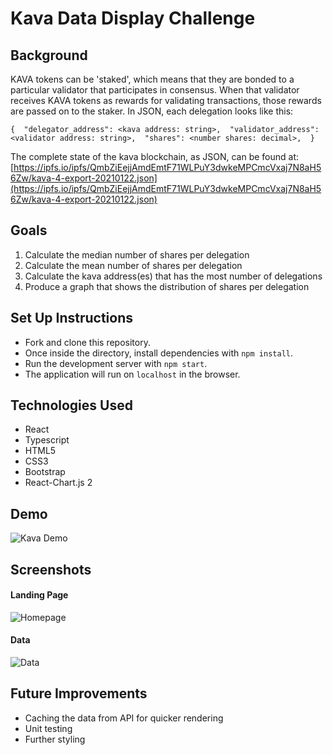 # Kava Data Display Challenge

## Background 
KAVA tokens can be 'staked', which means that they are bonded to a particular validator that participates in consensus. When that validator receives KAVA tokens as rewards for validating transactions, those rewards are passed on to the staker. In JSON, each delegation looks like this: 

`{ 
"delegator_address": <kava address: string>, 
"validator_address": <validator address: string>, 
"shares": <number shares: decimal>, 
}`

The complete state of the kava blockchain, as JSON, can be found at: 
[https://ipfs.io/ipfs/QmbZiEejjAmdEmtF71WLPuY3dwkeMPCmcVxaj7N8aH56Zw/kava-4-export-20210122.json](https://ipfs.io/ipfs/QmbZiEejjAmdEmtF71WLPuY3dwkeMPCmcVxaj7N8aH56Zw/kava-4-export-20210122.json)

## Goals

1. Calculate the median number of shares per delegation 
2. Calculate the mean number of shares per delegation 
3. Calculate the kava address(es) that has the most number of delegations 
4. Produce a graph that shows the distribution of shares per delegation 


## Set Up Instructions
- Fork and clone this repository.
- Once inside the directory, install dependencies with `npm install`.
- Run the development server with `npm start`.
- The application will run on `localhost` in the browser.

## Technologies Used
- React
- Typescript
- HTML5
- CSS3
- Bootstrap
- React-Chart.js 2

## Demo
![Kava Demo](https://user-images.githubusercontent.com/67024033/106468118-262dae80-6463-11eb-8321-181e84aaa1e6.gif)

## Screenshots

#### Landing Page
![Homepage](https://user-images.githubusercontent.com/67024033/106222896-09188780-61a6-11eb-8f9c-8c4b3591b5c5.png)

#### Data
![Data](https://user-images.githubusercontent.com/67024033/106222974-32391800-61a6-11eb-9389-00b7228babc4.png)


## Future Improvements
- Caching the data from API for quicker rendering
- Unit testing
- Further styling
